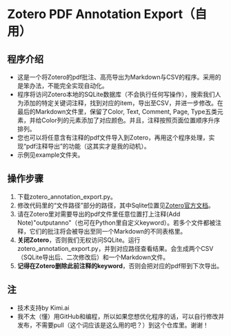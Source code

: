 # Zotero PDF Annotation Export（自用）
## 程序介绍
- 这是一个将Zotero的pdf批注、高亮导出为Markdown与CSV的程序。采用的是笨办法，不能完全实现自动化。  
- 程序将访问Zotero本地的SQLite数据库（不会执行任何写操作），搜索我们人为添加的特定关键词注释，找到对应的item，导出至CSV，并进一步修改。在最后的Markdown文件里，保留了Color, Text, Comment, Page, Type五类元素，并给Color列的元素添加了对应颜色。并且，注释按照页面位置顺序升序排列。
- 您也可以将任意含有注释的pdf文件导入到Zotero，再用这个程序处理，实现“pdf注释导出”的功能（这其实才是我的动机）。
- 示例见example文件夹。
## 操作步骤
1. 下载zotero_annotation_export.py。
2. 修改代码里的“文件路径”部分的路径，其中Sqlite位置见[Zotero官方文档](https://www.zotero.org/support/dev/client_coding/direct_sqlite_database_access)。
3. 请在Zotero里对需要导出的pdf文件里任意位置打上注释(Add Note)"outputanno"（也可在Python里自定义keyword）。若多个文件都被注释，它们的批注将会被导出至同一个Markdown的不同表格里。
4. **关闭Zotero**，否则我们无权访问SQLite。运行zotero_annotation_export.py，并到对应路径查看结果。会生成两个CSV（SQLite导出后、二次修改后）和一个Markdown文件。
5. **记得在Zotero删除此前注释的keyword**，否则会把对应的pdf带到下次导出。
## 注
- 技术支持by Kimi.ai
- 我不太（懂）用GitHub和编程，所以如果您想优化程序的话，可以自行修改并发布，不需要pull（这个词应该是这么用的吧？）到这个仓库里。谢谢！
